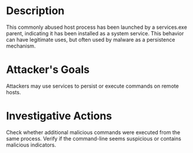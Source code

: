 # Description
This commonly abused host process has been launched by a services.exe parent, indicating it has been installed as a system service. This behavior can have legitimate uses, but often used by malware as a persistence mechanism.
# Attacker's Goals
Attackers may use services to persist or execute commands on remote hosts.
# Investigative Actions
Check whether additional malicious commands were executed from the same process.
Verify if the command-line seems suspicious or contains malicious indicators.
